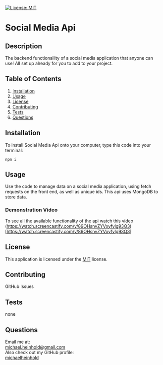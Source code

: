   [![License: MIT](https://img.shields.io/badge/License-MIT-yellow.svg)](https://opensource.org/licenses/MIT)
  # Social Media Api
  ## Description
  The backend functionallity of a social media application that anyone can use! All set up already for you to add to your project. 
  ## Table of Contents
  1. [Installation](#installation)
  2. [Usage](#usage)
  3. [License](#license)
  4. [Contributing](#contributing)
  5. [Tests](#tests)
  6. [Questions](#questions)

  ## Installation
  To install Social Media Api onto your computer, type this code into your terminal:
  ```
  npm i
  ```

  ## Usage
  Use the code to manage data on a social media application, using fetch requests on the front end, as well as unique ids.
  This api uses MongoDB to store data.
  
  ### Demonstration Video
  To see all the available functionality of the api watch this video (https://watch.screencastify.com/v/89OHsnvZYVxyfvlg93Q3)[https://watch.screencastify.com/v/89OHsnvZYVxyfvlg93Q3]

  ## License
  
  This application is licensed under the [MIT](https://spdx.org/licenses/MIT.html) license.
  
  ## Contributing
  GitHub Issues

  ## Tests
  none

  ## Questions
  Email me at: \
  [michael.heinhold@gmail.com](michael.heinhold@gmail.com)\
  Also check out my GitHub profile:\
  [michaelheinhold](https://github.com/michaelheinhold)
